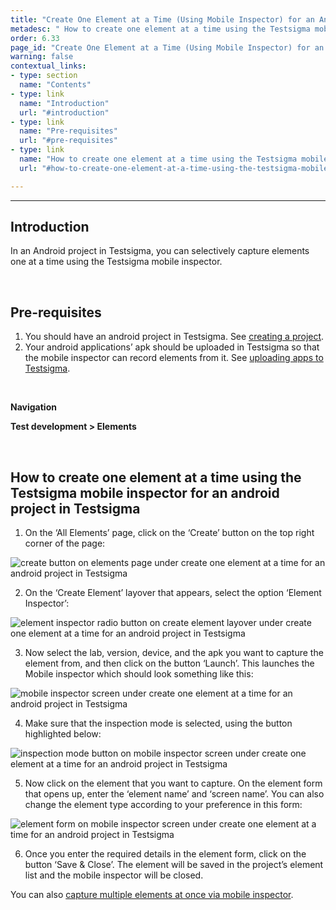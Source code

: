 ```yaml
---
title: "Create One Element at a Time (Using Mobile Inspector) for an Android Project"
metadesc: " How to create one element at a time using the Testsigma mobile inspector for an android project in Testsigma."
order: 6.33
page_id: "Create One Element at a Time (Using Mobile Inspector) for an Android Project"
warning: false
contextual_links:
- type: section
  name: "Contents"
- type: link
  name: "Introduction"
  url: "#introduction"
- type: link
  name: "Pre-requisites"
  url: "#pre-requisites"
- type: link
  name: "How to create one element at a time using the Testsigma mobile inspector for an android project in Testsigma"
  url: "#how-to-create-one-element-at-a-time-using-the-testsigma-mobile-inspector-for-an-android-project-in-testsigma"

---
```


---
## **Introduction**
In an Android project in Testsigma, you can selectively capture elements one at a time using the Testsigma mobile inspector. 

<br>

## **Pre-requisites**
1. You should have an android project in Testsigma. See [creating a project](https://testsigma.com/docs/projects/overview/).
2. Your android applications’ apk should be uploaded in Testsigma so that the mobile inspector can record elements from it. See [uploading apps to Testsigma](https://testsigma.com/docs/uploads/upload-apps/).

<br>

**Navigation**

**Test development > Elements**

<br>

## **How to create one element at a time using the Testsigma mobile inspector for an android project in Testsigma**

1. On the ‘All Elements’ page, click on the ‘Create’ button on the top right corner of the page:

![create button on elements page under create one element at a time for an android project in Testsigma](https://docs.testsigma.com/images/capture-single-element/create-button-create-one-element-android-testsigma.png)

2. On the ‘Create Element’ layover that appears, select the option ‘Element Inspector’:

![element inspector radio button on create element layover under create one element at a time for an android project in Testsigma](https://docs.testsigma.com/images/capture-single-element/element-inspector-radio-button-create-one-element-android-testsigma.png)

3. Now select the lab, version, device, and the apk you want to capture the element from, and then click on the button ‘Launch’. This launches the Mobile inspector which should look something like this:

![mobile inspector screen under create one element at a time for an android project in Testsigma](https://docs.testsigma.com/images/capture-single-element/mobile-inspector-screen-create-one-element-android-testsigma.png)

4. Make sure that the inspection mode is selected, using the button highlighted below:

![inspection mode button on mobile inspector screen under create one element at a time for an android project in Testsigma](https://docs.testsigma.com/images/capture-single-element/inspection-mode-button-create-one-element-android-testsigma.png)

5. Now click on the element that you want to capture. On the element form that opens up, enter the ‘element name’ and ‘screen name’. You can also change the element type according to your preference in this form:

![element form on mobile inspector screen under create one element at a time for an android project in Testsigma](https://docs.testsigma.com/images/capture-single-element/element-form-create-one-element-android-testsigma.png)

6. Once you enter the required details in the element form, click on the button ‘Save & Close’. The element will be saved in the project’s element list and the mobile inspector will be closed. 

You can also [capture multiple elements at once via mobile inspector](https://testsigma.com/docs/elements/android-apps/record-multiple-elements/).

